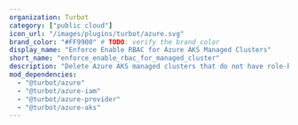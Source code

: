 ```yaml
---
organization: Turbot
category: ["public cloud"]
icon_url: "/images/plugins/turbot/azure.svg"
brand_color: "#FF9900" # TODO: verify the brand_color
display_name: "Enforce Enable RBAC for Azure AKS Managed Clusters"
short_name: "enforce_enable_rbac_for_managed_cluster"
description: "Delete Azure AKS managed clusters that do not have role-based access control enabled."
mod_dependencies:
  - "@turbot/azure"
  - "@turbot/azure-iam"
  - "@turbot/azure-provider"
  - "@turbot/azure-aks"
---
```

